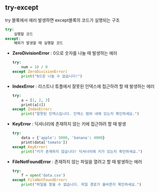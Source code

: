 ## try-except

try 블록에서 에러 발생하면 except블록의 코드가 실행되는 구조

```python
try:
	실행할 코드
except:
	예외가 발생할 때 실행할 코드
```

- **ZeroDivisionError** : 0으로 숫자를 나눌 때 발생하는 에러
    
    ```python
    try:
    	num = 10 / 0
    except ZeroDivisionError:
    	print("0으로 나눌 수 없습니다!")
    ```
    
- **IndexError** : 리스트나 튜플에서 잘못된 인덱스에 접근하려 할 때 발생하는 에러
    
    ```python
    try:
    	a = [1, 2, 3]
        print(a[4])
    except IndexError:
    	print("잘못된 인덱스입니다. 인덱스 범위 내에 있는지 확인하세요.")
    ```
    
- **KeyError** : 딕셔너리에 존재하지 않는 키에 접근하려 할 때 발생
    
    ```python
    try:
    	data = {'apple': 5000, 'banana': 4000}
        print(data['tomato'])
    except KeyError:
    	print("키가 존재하지 않습니다! 딕셔너리에 키가 있는지 확인하세요.")
    ```
    
- **FileNotFoundError** : 존재하지 않는 파일을 열려고 할 때 발생하는 에러
    
    ```python
    try:
    	f = open('data.csv')
    except FileNotFoundError:
    	print("파일을 찾을 수 없습니다. 파일 경로가 올바른지 확인하세요.")
    ```